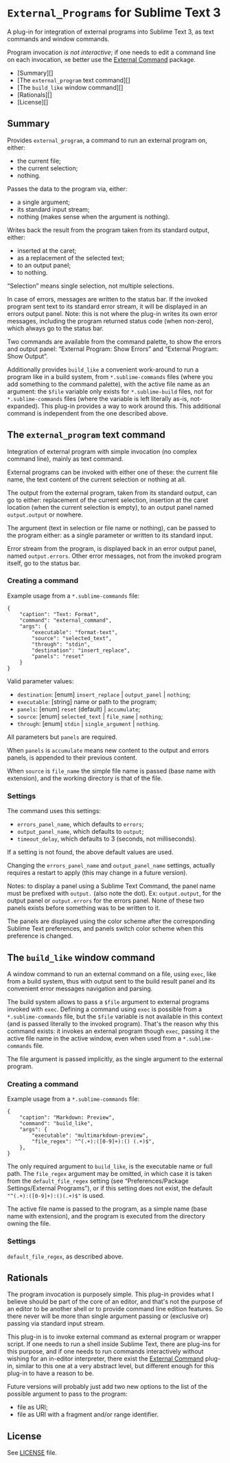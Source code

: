 
`External_Programs` for Sublime Text 3
==============================================================================

A plug-in for integration of external programs into Sublime Text 3, as text
commands and window commands.

Program invocation *is not interactive*; if one needs to edit a command line
on each invocation, xe better use the
[External Command](https://packagecontrol.io/packages/External%20Command)
package.

 * [Summary][]
 * [The `external_program` text command][]
 * [The `build_like` window command][]
 * [Rationals][]
 * [License][]

Summary
------------------------------------------------------------------------------
Provides `external_program`, a command to run an external program on, either:

 * the current file;
 * the current selection;
 * nothing.

Passes the data to the program via, either:

 * a single argument;
 * its standard input stream;
 * nothing (makes sense when the argument is nothing).

Writes back the result from the program taken from its standard output,
either:

 * inserted at the caret;
 * as a replacement of the selected text;
 * to an output panel;
 * to nothing.

“Selection” means single selection, not multiple selections.

In case of errors, messages are written to the status bar. If the invoked
program sent text to its standard error stream, it will be displayed in an
errors output panel. Note: this is not where the plug-in writes its own error
messages, including the program returned status code (when non-zero), which
always go to the status bar.


Two commands are available from the command palette, to show the errors and
output panel: “External Program: Show Errors” and “External Program: Show
Output”.

Additionally provides `build_like` a convenient work-around to run a program
like in a build system, from `*.sublime-commands` files (where you add
something to the command palette), with the active file name as an argument:
the `$file` variable only exists for `*.sublime-build` files, not for
`*.sublime-commands` files (where the variable is left literally as-is,
not-expanded). This plug-in provides a way to work around this. This
additional command is independent from the one described above.


The `external_program` text command
------------------------------------------------------------------------------
Integration of external program with simple invocation (no complex command
line), mainly as text command.

External programs can be invoked with either one of these: the current
file name, the text content of the current selection or nothing at all.

The output from the external program, taken from its standard output, can
go to either: replacement of the current selection, insertion at the caret
location (when the current selection is empty), to an output panel named
`output.output` or nowhere.

The argument (text in selection or file name or nothing), can be passed to
the program either: as a single parameter or written to its standard
input.

Error stream from the program, is displayed back in an error output panel,
named `output.errors`. Other error messages, not from the invoked program
itself, go to the status bar.

### Creating a command

Example usage from a `*.sublime-commands` file:

	{
	    "caption": "Text: Format",
	    "command": "external_command",
	    "args": {
	        "executable": "format-text",
	        "source": "selected_text",
	        "through": "stdin",
	        "destination": "insert_replace",
	        "panels": "reset"
	    }
	}

Valid parameter values:

 * `destination`: [enum] `insert_replace` | `output_panel` | `nothing`;
 * `executable`: [string] name or path to the program;
 * `panels`: [enum] `reset` (default) | `accumulate`;
 * `source`: [enum] `selected_text` | `file_name` | `nothing`;
 * `through`: [enum] `stdin` | `single_argument` | `nothing`.

All parameters but `panels` are required.

When `panels` is `accumulate` means new content to the output and errors
panels, is appended to their previous content.

When `source` is `file_name` the simple file name is passed (base name with
extension), and the working directory is that of the file.

### Settings

The command uses this settings:

 * `errors_panel_name`, which defaults to `errors`;
 * `output_panel_name`, which defaults to `output`;
 * `timeout_delay`, which defaults to 3 (seconds, not milliseconds).

If a setting is not found, the above default values are used.

Changing the `errors_panel_name` and `output_panel_name` settings, actually
requires a restart to apply (this may change in a future version).

Notes: to display a panel using a Sublime Text Command, the panel name must
be prefixed with `output.` (also note the dot). Ex: `output.output`, for
the output panel or `output.errors` for the errors panel. None of these two
panels exists before something was to be written to it.

The panels are displayed using the color scheme after the corresponding
Sublime Text preferences, and panels switch color scheme when this preference
is changed.


The `build_like` window command
------------------------------------------------------------------------------
A window command to run an external command on a file, using `exec`, like from
a build system, thus with output sent to the build result panel and its
convenient error messages navigation and parsing.

The build system allows to pass a `$file` argument to external programs
invoked with `exec`. Defining a command using `exec` is possible from a
`*.sublime-commands` file, but the `$file` variable is not available in this
context (and is passed literally to the invoked program). That's the reason
why this command exists: it invokes an external program though `exec`, passing
it the active file name in the active window, even when used from a
`*.sublime-commands` file.

The file argument is passed implicitly, as the single argument to the
external program.

### Creating a command

Example usage from a `*.sublime-commands` file:

    {
        "caption": "Markdown: Preview",
        "command": "build_like",
        "args": {
        	"executable": "multimarkdown-preview",
        	"file_regex": "^(.+):([0-9]+):() (.+)$",
        },
    }

The only required argument to `build_like`, is the executable name or full
path. The `file_regex` argument may be omitted, in which case it is taken from
the `default_file_regex` setting (see “Preferences/Package Settings/External
Programs”), or if this setting does not exist, the default
`"^(.+):([0-9]+):()(.+)$"` is used.

The active file name is passed to the program, as a simple name (base name
with extension), and the program is executed from the directory owning the
file.

### Settings

`default_file_regex`, as described above.

Rationals
------------------------------------------------------------------------------
The program invocation is purposely simple. This plug-in provides what I
believe should be part of the core of an editor, and that's not the purpose of
an editor to be another shell or to provide command line edition features. So
there never will be more than single argument passing or (exclusive or)
passing via standard input stream.

This plug-in is to invoke external command as external program or wrapper
script. If one needs to run a shell inside Sublime Text, there are plug-ins
for this purpose, and if one needs to run commands interactively without
wishing for an in-editor interpreter, there exist the
[External Command](https://packagecontrol.io/packages/External%20Command)
plug-in, similar to this one at a very abstract level, but different enough
for this plug-in to have a reason to be.

Future versions will probably just add two new options to the list of the
possible argument to pass to the program:

 * file as URI;
 * file as URI with a fragment and/or range identifier.


License
------------------------------------------------------------------------------
See [LICENSE](LICENSE) file.

